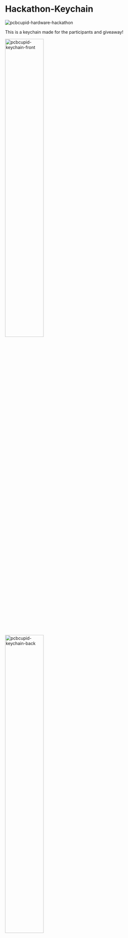 # Hackathon-Keychain

![pcbcupid-hardware-hackathon](https://files.pcbcupid.com/Events/hackathon/hackathon_1/pcbcupid-hackathon.avif)

This is a keychain made for the participants and giveaway!

<img src="https://github.com/pcbcupid/Hackathon-Keychain/blob/main/Images/Hackathon-Keychain_F.png" alt= "pcbcupid-keychain-front" width="50%" />
<img src="https://github.com/pcbcupid/Hackathon-Keychain/blob/main/Images/Hackathon-Keychain_B.png" alt= "pcbcupid-keychain-back" width="50%" />

This event & the keychain wouldn't have been possible without the amazing [team](https://www.linkedin.com/posts/srinivasan-m-421179179_hackathon-pcbcupid-glyph-activity-7355658636741758976-tHrb?utm_source=share&utm_medium=member_desktop&rcm=ACoAADTSA38BsfCnTXBQPUgEnAOWLHQZu77Voxg) that we had!

<img src="https://github.com/pcbcupid/Hackathon-Keychain/blob/main/Images/Keychain-Assembly.jpg" alt= "pcbcupid-keychain-front" width="50%" />
